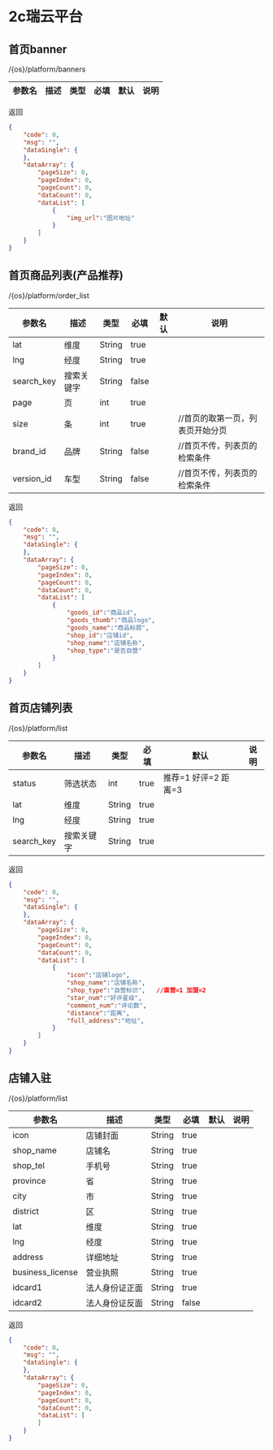 # 2c瑞云平台
## 首页banner

/{os}/platform/banners

| 参数名 | 描述 | 类型 | 必填 | 默认 | 说明 |
| --------- | ---------- | ------ | ---- | ---- | --------------------------------------------- | 

返回

``` json
{
    "code": 0,
    "msg": "",
    "dataSingle": {
    },
    "dataArray": {
        "pageSize": 0,
        "pageIndex": 0,
        "pageCount": 0,
        "dataCount": 0,
        "dataList": [
            {
                "img_url":"图片地址"
            }
        ]
    }
}
```

## 首页商品列表(产品推荐)

/{os}/platform/order_list

| 参数名 | 描述 | 类型 | 必填 | 默认 | 说明 |
| --------- | ---------- | ------ | ---- | ---- | --------------------------------------------- |  
| lat | 维度 | String | true ||
| lng | 经度 | String | true ||
| search_key | 搜索关键字 | String | false ||
| page | 页 | int | true || 
| size | 条 | int | true ||      //首页的取第一页，列表页开始分页
| brand_id | 品牌 | String | false ||     //首页不传，列表页的检索条件
| version_id | 车型 | String | false ||   //首页不传，列表页的检索条件

返回

``` json
{
    "code": 0,
    "msg": "",
    "dataSingle": {
    },
    "dataArray": {
        "pageSize": 0,
        "pageIndex": 0,
        "pageCount": 0,
        "dataCount": 0,
        "dataList": [
            {
                "goods_id":"商品id",
                "goods_thumb":"商品logo",
                "goods_name":"商品标题",
                "shop_id":"店铺id",
                "shop_name":"店铺名称",
                "shop_type":"是否自营"
            }
        ]
    }
}
```
## 首页店铺列表

/{os}/platform/list

| 参数名 | 描述 | 类型 | 必填 | 默认 | 说明 |
| --------- | ---------- | ------ | ---- | ---- | --------------------------------------------- | 
| status | 筛选状态 | int | true |推荐=1 好评=2 距离=3|
| lat | 维度 | String | true ||
| lng | 经度 | String | true ||
| search_key | 搜索关键字 | String | true ||

返回

``` json
{
    "code": 0,
    "msg": "",
    "dataSingle": {
    },
    "dataArray": {
        "pageSize": 0,
        "pageIndex": 0,
        "pageCount": 0,
        "dataCount": 0,
        "dataList": [
            {
                "icon":"店铺logo",
                "shop_name":"店铺名称",
                "shop_type":"自营标识",   //直营=1 加盟=2
                "star_num":"好评星级",
                "comment_num":"评论数",
                "distance":"距离",
                "full_address":"地址",
            }
        ]
    }
}
```
## 店铺入驻

/{os}/platform/list

| 参数名 | 描述 | 类型 | 必填 | 默认 | 说明 |
| --------- | ---------- | ------ | ---- | ---- | --------------------------------------------- | 
| icon | 店铺封面 | String | true || 
| shop_name | 店铺名 | String | true || 
| shop_tel | 手机号 | String | true || 
| province | 省 | String | true || 
| city | 市 | String | true || 
| district | 区 | String | true || 
| lat | 维度 | String | true || 
| lng | 经度 | String | true || 
| address | 详细地址 | String | true || 
| business_license | 营业执照 | String | true || 
| idcard1 | 法人身份证正面 | String | true || 
| idcard2 | 法人身份证反面 | String | false || 

返回

``` json
{
    "code": 0,
    "msg": "",
    "dataSingle": {
    },
    "dataArray": {
        "pageSize": 0,
        "pageIndex": 0,
        "pageCount": 0,
        "dataCount": 0,
        "dataList": [
        ]
    }
}
```
